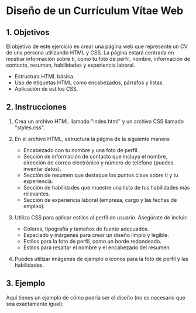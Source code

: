 Diseño de un Currículum Vítae Web
==============================

## 1. Objetivos

El objetivo de este ejercicio es crear una página web que represente un CV de una persona utilizando HTML y CSS. La página estará centrada en mostrar información sobre ti, como tu foto de perfil, nombre, información de contacto, resumen, habilidades y experiencia laboral.

- Estructura HTML básica.
- Uso de etiquetas HTML como encabezados, párrafos y listas.
- Aplicación de estilos CSS.

## 2. Instrucciones

1. Crea un archivo HTML llamado "index.html" y un archivo CSS llamado "styles.css".

2. En el archivo HTML, estructura la página de la siguiente manera:

    - Encabezado con tu nombre y una foto de perfil.
    - Sección de información de contacto que incluya el nombre, dirección de correo electrónico y número de teléfono (puedes inventar datos).
    - Sección de resumen que destaque los puntos clave sobre ti y tu experiencia.
    - Sección de habilidades que muestre una lista de tus habilidades más relevantes.
    - Sección de experiencia laboral (empresa, cargo y las fechas de empleo).

3. Utiliza CSS para aplicar estilos al perfil de usuario. Asegúrate de incluir:

    - Colores, tipografía y tamaños de fuente adecuados.
    - Espaciado y márgenes para crear un diseño limpio y legible.
    - Estilos para la foto de perfil, como un borde redondeado.
    - Estilos para resaltar el nombre y el encabezado del resumen.

4. Puedes utilizar imágenes de ejemplo o iconos para la foto de perfil y las habilidades.

## 3. Ejemplo
Aquí tienes un ejemplo de cómo podría ser el diseño (no es necesario que sea exactamente igual):
